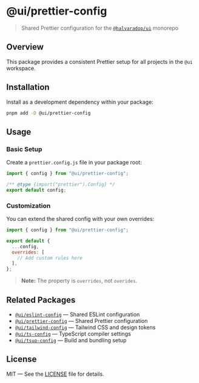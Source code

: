 # @ui/prettier-config

> Shared Prettier configuration for the [`@halvaradop/ui`](https://github.com/halvaradop/ui) monorepo

## Overview

This package provides a consistent Prettier setup for all projects in the `@ui` workspace.

## Installation

Install as a development dependency within your package:

```bash
pnpm add -D @ui/prettier-config
```

## Usage

### Basic Setup

Create a `prettier.config.js` file in your package root:

```js
import { config } from "@ui/prettier-config";

/** @type {import("prettier").Config} */
export default config;
```

### Customization

You can extend the shared config with your own overrides:

```js
import { config } from "@ui/prettier-config";

export default {
  ...config,
  overrides: [
    // Add custom rules here
  ],
};
```

> **Note:** The property is `overrides`, not `overides`.

## Related Packages

- [`@ui/eslint-config`](../eslint-config/) — Shared ESLint configuration
- [`@ui/prettier-config`](../prettier-config/) — Shared Prettier configuration
- [`@ui/tailwind-config`](../tailwind-config) — Tailwind CSS and design tokens
- [`@ui/ts-config`](../ts-config) — TypeScript compiler settings
- [`@ui/tsup-config`](../tsup-config) — Build and bundling setup

## License

MIT — See the [LICENSE](../../LICENSE) file for details.
